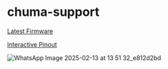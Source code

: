 # chuma-support

[Latest Firmware](https://rusefi.com/build_server/rusefi_bundle_chuma.zip)

[Interactive Pinout](https://rusefi.com/docs/pinouts/chuma/)

![WhatsApp Image 2025-02-13 at 13 51 32_e812d2bd](https://github.com/user-attachments/assets/1f014914-0fee-43b4-b5fa-8d610f19345e)
